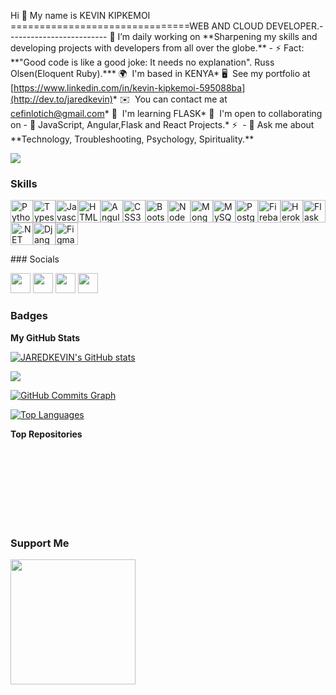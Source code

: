 Hi 👋 My name is KEVIN KIPKEMOI
===============================WEB AND CLOUD DEVELOPER.------------------------\- 🔭 I’m daily working on \*\*Sharpening my skills and developing projects with developers from all over the globe.\*\* - ⚡ Fact: \*\*"Good code is like a good joke: It needs no explanation". Russ Olsen(Eloquent Ruby).\*\** 🌍  I'm based in KENYA* 🖥️  See my portfolio at [https://www.linkedin.com/in/kevin-kipkemoi-595088ba](http://dev.to/jaredkevin)* ✉️  You can contact me at [cefinlotich@gmail.com](mailto:cefinlotich@gmail.com)* 🧠  I'm learning FLASK* 🤝  I'm open to collaborating on - 👯 JavaScript, Angular,Flask and React Projects.* ⚡  - 💬 Ask me about \*\*Technology, Troubleshooting, Psychology, Spirituality.\*\*

<a href="https://www.github.com/JAREDKEVIN" target="_blank" rel="noreferrer"><img
src="https://img.shields.io/github/followers/JAREDKEVIN?logo=github&style=for-the-badge&color=0891b2&labelColor=7f1d1d" /></a>

### Skills

<p align="left"><a href="https://www.python.org/" target="_blank" rel="noreferrer"><img src="https://raw.githubusercontent.com/danielcranney/readme-generator/main/public/icons/skills/python-colored.svg" width="36" height="36" alt="Python" /></a><a href="https://www.typescriptlang.org/" target="_blank" rel="noreferrer"><img src="https://raw.githubusercontent.com/danielcranney/readme-generator/main/public/icons/skills/typescript-colored.svg" width="36" height="36" alt="Typescript" /></a><a href="https://developer.mozilla.org/en-US/docs/Web/JavaScript" target="_blank" rel="noreferrer"><img src="https://raw.githubusercontent.com/danielcranney/readme-generator/main/public/icons/skills/javascript-colored.svg" width="36" height="36" alt="Javascript" /></a><a href="https://developer.mozilla.org/en-US/docs/Glossary/HTML5" target="_blank" rel="noreferrer"><img src="https://raw.githubusercontent.com/danielcranney/readme-generator/main/public/icons/skills/html5-colored.svg" width="36" height="36" alt="HTML5" /></a><a href="https://angular.io/" target="_blank" rel="noreferrer"><img src="https://raw.githubusercontent.com/danielcranney/readme-generator/main/public/icons/skills/angularjs-colored.svg" width="36" height="36" alt="Angular" /></a><a href="https://www.w3.org/TR/CSS/#css" target="_blank" rel="noreferrer"><img src="https://raw.githubusercontent.com/danielcranney/readme-generator/main/public/icons/skills/css3-colored.svg" width="36" height="36" alt="CSS3" /></a><a href="https://getbootstrap.com/" target="_blank" rel="noreferrer"><img src="https://raw.githubusercontent.com/danielcranney/readme-generator/main/public/icons/skills/bootstrap-colored.svg" width="36" height="36" alt="Bootstrap" /></a><a href="https://nodejs.org/en/" target="_blank" rel="noreferrer"><img src="https://raw.githubusercontent.com/danielcranney/readme-generator/main/public/icons/skills/nodejs-colored.svg" width="36" height="36" alt="NodeJS" /></a><a href="https://www.mongodb.com/" target="_blank" rel="noreferrer"><img src="https://raw.githubusercontent.com/danielcranney/readme-generator/main/public/icons/skills/mongodb-colored.svg" width="36" height="36" alt="MongoDB" /></a><a href="https://www.mysql.com/" target="_blank" rel="noreferrer"><img src="https://raw.githubusercontent.com/danielcranney/readme-generator/main/public/icons/skills/mysql-colored.svg" width="36" height="36" alt="MySQL" /></a><a href="https://www.postgresql.org/" target="_blank" rel="noreferrer"><img src="https://raw.githubusercontent.com/danielcranney/readme-generator/main/public/icons/skills/postgresql-colored.svg" width="36" height="36" alt="PostgreSQL" /></a><a href="https://firebase.google.com/" target="_blank" rel="noreferrer"><img src="https://raw.githubusercontent.com/danielcranney/readme-generator/main/public/icons/skills/firebase-colored.svg" width="36" height="36" alt="Firebase" /></a><a href="https://www.heroku.com/" target="_blank" rel="noreferrer"><img src="https://raw.githubusercontent.com/danielcranney/readme-generator/main/public/icons/skills/heroku-colored.svg" width="36" height="36" alt="Heroku" /></a><a href="https://flask.palletsprojects.com/en/2.0.x/" target="_blank" rel="noreferrer"><img src="https://raw.githubusercontent.com/danielcranney/readme-generator/main/public/icons/skills/flask-colored.svg" width="36" height="36" alt="Flask" /></a><a href="https://dotnet.microsoft.com/en-us/" target="_blank" rel="noreferrer"><img src="https://raw.githubusercontent.com/danielcranney/readme-generator/main/public/icons/skills/dot-net-colored.svg" width="36" height="36" alt=".NET" /></a><a href="https://www.djangoproject.com/" target="_blank" rel="noreferrer"><img src="https://raw.githubusercontent.com/danielcranney/readme-generator/main/public/icons/skills/django-colored.svg" width="36" height="36" alt="Django" /></a><a href="https://www.figma.com/" target="_blank" rel="noreferrer"><img src="https://raw.githubusercontent.com/danielcranney/readme-generator/main/public/icons/skills/figma-colored.svg" width="36" height="36" alt="Figma" /></a></p>
### Socials<p align="left"> <a href="https://www.dev.to/jaredkevin" target="_blank" rel="noreferrer"><img src="https://raw.githubusercontent.com/danielcranney/readme-generator/main/public/icons/socials/devdotto.svg" width="32" height="32" /></a> <a href="https://www.github.com/JAREDKEVIN" target="_blank" rel="noreferrer"><img src="https://raw.githubusercontent.com/danielcranney/readme-generator/main/public/icons/socials/github.svg" width="32" height="32" /></a> <a href="https://www.linkedin.com/in/kevin-kipkemoi-595088ba/" target="_blank" rel="noreferrer"><img src="https://raw.githubusercontent.com/danielcranney/readme-generator/main/public/icons/socials/linkedin.svg" width="32" height="32" /></a> <a href="https://www.youtube.com/c/watch?v=WIQn7houaQ8" target="_blank" rel="noreferrer"><img src="https://raw.githubusercontent.com/danielcranney/readme-generator/main/public/icons/socials/youtube.svg" width="32" height="32" /></a></p>

### Badges

<b>My GitHub Stats</b>

<a href="http://www.github.com/JAREDKEVIN"><img src="https://github-readme-stats.vercel.app/api?username=JAREDKEVIN&show_icons=true&hide=&count_private=true&title_color=0891b2&text_color=facc15&icon_color=0891b2&bg_color=7f1d1d&hide_border=true&show_icons=true" alt="JAREDKEVIN's GitHub stats" /></a>

<a href="http://www.github.com/JAREDKEVIN"><img src="https://github-readme-streak-stats.herokuapp.com/?user=JAREDKEVIN&stroke=facc15&background=7f1d1d&ring=0891b2&fire=0891b2&currStreakNum=facc15&currStreakLabel=0891b2&sideNums=facc15&sideLabels=facc15&dates=facc15&hide_border=true" /></a>

<a href="http://www.github.com/JAREDKEVIN"><img src="https://activity-graph.herokuapp.com/graph?username=JAREDKEVIN&bg_color=7f1d1d&color=facc15&line=0891b2&point=facc15&area_color=7f1d1d&area=true&hide_border=true&custom_title=GitHub%20Commits%20Graph" alt="GitHub Commits Graph" /></a>

<a href="https://github.com/JAREDKEVIN" align="left"><img src="https://github-readme-stats.vercel.app/api/top-langs/?username=JAREDKEVIN&langs_count=10&title_color=0891b2&text_color=facc15&icon_color=0891b2&bg_color=7f1d1d&hide_border=true&locale=en&custom_title=Top%20%Languages" alt="Top Languages" /></a>

<b>Top Repositories</b>

<div width="100%" align="center"></div><br /><br /><br /><br /><br /><br /><br />

### Support Me

<a href="https://www.buymeacoffee.com/jaredkevin"><img src="https://cdn.buymeacoffee.com/buttons/v2/default-yellow.png" width="200" /></a>
